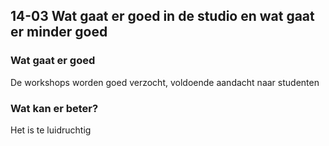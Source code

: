 ## 14-03 Wat gaat er goed in de studio en wat gaat er minder goed

### Wat gaat er goed
De workshops worden goed verzocht, voldoende aandacht naar studenten

### Wat kan er beter?
Het is te luidruchtig